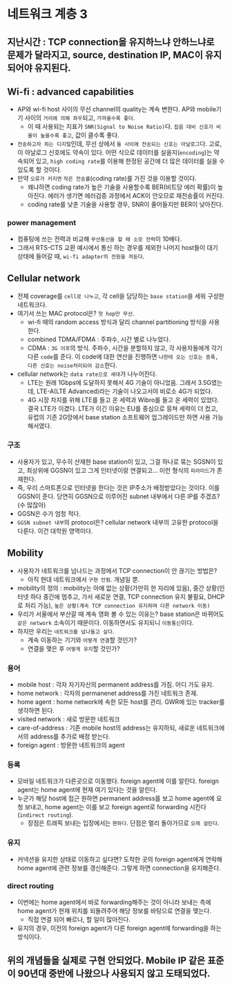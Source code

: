 # 네트워크 계층 3

## 지난시간 : TCP connection을 유지하느냐 안하느냐로 문제가 달라지고, source, destination IP, MAC이 유지되어야 유지된다.

## Wi-fi : advanced capabilities
- AP와 wi-fi host 사이의 무선 channel의 quality는 계속 변한다. AP와 mobile기기 사이의 `거리에 의해 좌우`되고, `가까울수록 좋다`.
    - 이 때 사용되는 지표가 `SNR(Signal to Noise Ratio)`다. `잡음 대비 신호가 비율이 높을수록 좋고`, 값이 클수록 좋다.
- `전송하고자 하는 디지털`인데, 무선 상에서 `둘 사이에 전송되는 신호는 아날로그`다. 고로, 이 아날로그 신호에도 약속이 있다. 어떤 식으로 데이터를 실을지(`encoding`)는 약속되어 있고, `high coding rate`를 이용해 한정된 공간에 더 많은 데이터를 실을 수 있도록 할 것이다.
- 만약 `오류가 커지면` `작은 전송률`(coding rate)를 가진 것을 이용할 것이다.
    - 왜냐하면 coding rate가 높은 기술을 사용할수록 BER(비트당 에러 확률)이 높아진다. 에러가 생기면 에러검증 과정에서 ACK이 안오므로 재전송률이 커진다.
    - coding rate를 낮춘 기술을 사용할 경우, SNR이 줄어들지만 BER이 낮아진다.

### power management
- 컴퓨팅에 쓰는 전력과 비교해 `무선통신을 할 때 소모 전력`이 10배다.
- 그래서 RTS-CTS 교환 예시에서 통신 하는 경우를 제외한 나머지 host들이 대기 상태에 들어갈 때, `wi-fi adapter의 전원을 꺼둔다`.

## Cellular network
- 전체 coverage를 `cell로 나누고`, 각 cell을 담당하는 `base station`을 세워 구성한 네트워크다.
- 여기서 쓰는 MAC protocol은? `첫 hop만 무선`.
    - wi-fi 때의 random access 방식과 달리 channel partitioning 방식을 사용한다.
    - combined TDMA/FDMA : 주파수, 시간 별로 나누었다.
    - CDMA : `3G 이후`의 방식. 주파수, 시간을 분할하지 않고, 각 사용자들에게 각기다른 `code`를 준다. 이 code에 대한 연산을 진행하면 `나한테 오는 신호는 증폭, 다른 신호는 noise처리되어 감소`한다.
- cellular network는 `data rate으로 세대`가 나누어진다.
    - LTE는 원래 1Gbps에 도달하지 못해서 4G 기술이 아니었음. 그래서 3.5G였는데, LTE-A(LTE Advanced)라는 기술이 나오고서야 비로소 4G가 되었다.
    - 4G 시장 차지를 위해 LTE를 들고 온 세력과 Wibro를 들고 온 세력이 있었다. 결국 LTE가 이겼다. LTE가 이긴 이유는 EU를 중심으로 뭉쳐 세력이 더 컸고, 유럽의 기존 2G망에서 base station 소프트웨어 업그레이드만 하면 사용 가능해서였다.

### 구조
- 사용자가 있고, 무수히 산재한 base station이 있고, 그걸 하나로 묶는 SGSN이 있고, 최상위에 GGSN이 있고 그게 인터넷이랑 연결되고... 이런 형식의 `피라미드`가 존재한다.
- 즉, 우리 스마트폰으로 인터넷을 한다는 것은 IP주소가 배정받았다는 것이다. 이를 GGSN이 준다. 당연히 GGSN으로 이루어진 subnet 내부에서 다른 IP를 주겠죠?(수 많잖아)
- GGSN은 수가 엄청 적다.
- `GGSN subnet 내부`의 protocol은? cellular network 내부의 고유한 protocol을 다룬다. 이건 대학원 영역이다.

## Mobility
- 사용자가 네트워크를 넘나드는 과정에서 TCP connection이 안 끊기는 방법은?
    - 아직 현대 네트워크에서 `구현 안됨`. 개념일 뿐.
- mobility의 정의 : mobility는 아얘 없는 상황(가만히 한 자리에 있음), 중간 상황(인터넷 하다 중간에 멈추고, 가서 새로운 연결, TCP connection 유지 불필요, DHCP로 처리 가능), `높은 상황(계속 TCP connection 유지하며 다른 network 이동)`
- 우리가 서울에서 부산갈 때 계속 영화 볼 수 있는 이유는? base station은 바뀌어도 `같은 network` 소속이기 때문이다. 이동하면서도 유지되니 `이동통신`이다.
- 하지만 우리는 `네트워크를 넘나들고 싶다`.
    - 계속 이동하는 기기와 `어떻게 연결`할 것인가?
    - 연결을 맺은 후 `어떻게 유지`할 것인가?

### 용어
- mobile host : 각자 자기자신의 permanent address를 가짐. 어디 가도 유지.
- home network : 각자의 permanenet address를 가진 네트워크 존재.
- home agent : home network에 속한 모든 host를 관리. GWR에 있는 tracker를 생각하면 된다.
- visited network : 새로 방문한 네트워크
- care-of-address : 기존 mobile host의 address는 유지하되, 새로운 네트워크에서의 address를 추가로 배정 받는다.
- foreign agent : 방문한 네트워크의 agent

### 등록
- 모바일 네트워크가 다른곳으로 이동했다. foreign agent에 이를 알린다. foreign agent는 home agent에 현재 여기 있다는 것을 알린다.
- 누군가 해당 host에 접근 원하면 permanent address를 보고 home agent에 요청 보내고, home agent는 이를 보고 foreign agent로 forwarding 시킨다(`indirect routing`).
    - 장점은 트래픽 보내는 입장에서는 `편하다`. 단점은 멀리 돌아가므로 `오래 걸린다`.

### 유지
- 커넥션을 유지한 상태로 이동하고 싶다면? 도착한 곳의 foreign agent에게 연락해 home agent에 관련 정보를 갱신해준다. 그렇게 하면 connection을 유지해준다.

### direct routing
- 이번에는 home agent에서 바로 forwarding해주는 것이 아니라 보내는 측에 home agent가 현재 위치를 되돌려주어 해당 정보를 바탕으로 연결을 맺는다.
    - 직접 연결 되어 빠르나, 할 일이 많아진다.
- 유지의 경우, 이전의 foreign agent가 다른 foreign agent에 forwarding을 하는 방식이다.

## 위의 개념들을 실제로 구현 안되었다. Mobile IP 같은 표준이 90년대 중반에 나왔으나 사용되지 않고 도태되었다.